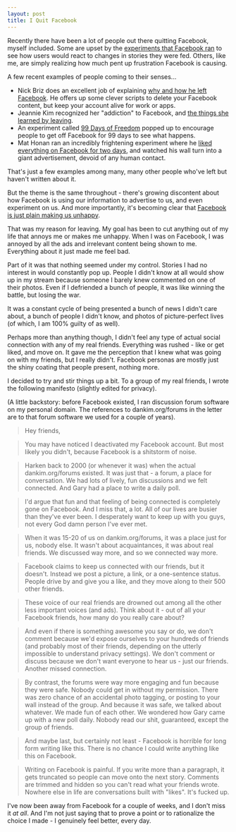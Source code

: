 ```yaml
---
layout: post
title: I Quit Facebook
---
```

Recently there have been a lot of people out there quitting Facebook, myself included. Some are upset by the [experiments that Facebook ran](http://www.slate.com/articles/health_and_science/science/2014/06/facebook_unethical_experiment_it_made_news_feeds_happier_or_sadder_to_manipulate.html) to see how users would react to changes in stories they were fed. Others, like me, are simply realizing how much pent up frustration Facebook is causing. 

A few recent examples of people coming to their senses...

* Nick Briz does an excellent job of explaining [why and how he left Facebook](http://nickbriz.com/facebook/). He offers up some clever scripts to delete your Facebook content, but keep your account alive for work or apps.
* Jeannie Kim recognized her "addiction" to Facebook, and [the things she learned by leaving](http://abcnews.go.com/Health/things-learned-quit-facebook/print?id=24907022).
* An experiment called [99 Days of Freedom](http://99daysoffreedom.com/) popped up to encourage people to get off Facebook for 99 days to see what happens.
* Mat Honan ran an incredibly frightening experiment where he [liked everything on Facebook for two days](http://www.wired.com/2014/08/i-liked-everything-i-saw-on-facebook-for-two-days-heres-what-it-did-to-me/), and watched his wall turn into a giant advertisement, devoid of any human contact.

That's just a few examples among many, many other people who've left but haven't written about it. 

But the theme is the same throughout - there's growing discontent about how Facebook is using our information to advertise to us, and even experiment on us. And more importantly, it's becoming clear that [Facebook is just plain making us unhappy](http://www.newyorker.com/tech/elements/how-facebook-makes-us-unhappy).

That was my reason for leaving. My goal has been to cut anything out of my life that annoys me or makes me unhappy. When I was on Facebook, I was annoyed by all the ads and irrelevant content being shown to me. Everything about it just made me feel bad.

Part of it was that nothing seemed under my control. Stories I had no interest in would constantly pop up. People I didn't know at all would show up in my stream because someone I barely knew commented on one of their photos. Even if I defriended a bunch of people, it was like winning the battle, but losing the war.

It was a constant cycle of being presented a bunch of news I didn't care about, a bunch of people I didn't know, and photos of picture-perfect lives (of which, I am 100% guilty of as well).

Perhaps more than anything though, I didn't feel any type of actual social connection with any of my real friends. Everything was rushed - like or get liked, and move on. It gave me the perception that I knew what was going on with my friends, but I really didn't. Facebook personas are mostly just the shiny coating that people present, nothing more.

I decided to try and stir things up a bit. To a group of my real friends, I wrote the following manifesto (slightly edited for privacy).

(A little backstory: before Facebook existed, I ran discussion forum software on my personal domain. The references to dankim.org/forums in the letter are to that forum software we used for a couple of years).

> Hey friends,

> You may have noticed I deactivated my Facebook account. But most likely you didn't, because Facebook is a shitstorm of noise.

> Harken back to 2000 (or whenever it was) when the actual dankim.org/forums existed. It was just that - a forum, a place for conversation. We had lots of lively, fun discussions and we felt connected. And Gary had a place to write a daily poll.

> I'd argue that fun and that feeling of being connected is completely gone on Facebook. And I miss that, a lot. All of our lives are busier than they've ever been. I desperately want to keep up with you guys, not every God damn person I've ever met.

> When it was 15-20 of us on dankim.org/forums, it was a place just for us, nobody else. It wasn't about acquaintances, it was about real friends. We discussed way more, and so we connected way more.

> Facebook claims to keep us connected with our friends, but it doesn't. Instead we post a picture, a link, or a one-sentence status. People drive by and give you a like, and they move along to their 500 other friends.

> These voice of our real friends are drowned out among all the other less important voices (and ads). Think about it - out of all your Facebook friends, how many do you really care about?

> And even if there is something awesome you say or do, we don't comment because we'd expose ourselves to your hundreds of friends (and probably most of their friends, depending on the utterly impossible to understand privacy settings). We don't comment or discuss because we don't want everyone to hear us - just our friends. Another missed connection.

> By contrast, the forums were way more engaging and fun because they were safe. Nobody could get in without my permission. There was zero chance of an accidental photo tagging, or posting to your wall instead of the group. And because it was safe, we talked about whatever. We made fun of each other. We wondered how Gary came up with a new poll daily. Nobody read our shit, guaranteed, except the group of friends.

> And maybe last, but certainly not least - Facebook is horrible for long form writing like this. There is no chance I could write anything like this on Facebook. 

> Writing on Facebook is painful. If you write more than a paragraph, it gets truncated so people can move onto the next story. Comments are trimmed and hidden so you can't read what your friends wrote. Nowhere else in life are conversations built  with "likes". It's fucked up.

I've now been away from Facebook for a couple of weeks, and I don't miss it *at all*. And I'm not just saying that to prove a point or to rationalize the choice I made - I genuinely feel better, every day. 